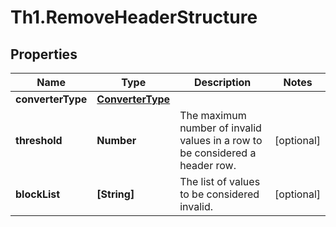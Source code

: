 # Th1.RemoveHeaderStructure

## Properties

Name | Type | Description | Notes
------------ | ------------- | ------------- | -------------
**converterType** | [**ConverterType**](ConverterType.md) |  | 
**threshold** | **Number** | The maximum number of invalid values in a row to be considered a header row. | [optional] 
**blockList** | **[String]** | The list of values to be considered invalid. | [optional] 



